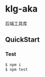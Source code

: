 # klg-aka
后端工具库

## QuickStart

<!-- add docs here for user -->

### Test

```bash
$ npm i
$ npm test
```


